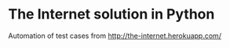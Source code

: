 The Internet solution in Python
============================

Automation of test cases from http://the-internet.herokuapp.com/